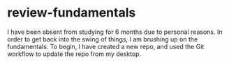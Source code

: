 # review-fundamentals
I have been absent from studying for 6 months due to personal reasons. 
In order to get back into the swing of things, I am brushing up on the fundamentals.
To begin, I have created a new repo, and used the Git workflow to update the repo from my desktop.